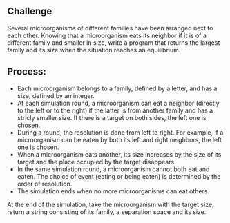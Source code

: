 
## Challenge
Several microorganisms of different families have been arranged next to each other. 
Knowing that a microorganism eats its neighbor if it is of a different family and smaller in size, 
write a program that returns the largest family and its size when the situation reaches an equilibrium.


## Process:  
- Each microorganism belongs to a family, defined by a letter, and has a size, defined by an integer.
- At each simulation round, a microorganism can eat a neighbor (directly to the left or to the right) if the latter is from another family and has a stricly smaller size. If there is a target on both sides, the left one is chosen.
- During a round, the resolution is done from left to right. For example, if a microorganism can be eaten by both its left and right neighbors, the left one is chosen.
- When a microorganism eats another, its size increases by the size of its target and the place occupied by the target disappears
- In the same simulation round, a microorganism cannot both eat and eaten. The choice of event (eating or being eaten) is determined by the order of resolution.
- The simulation ends when no more microorganisms can eat others.


At the end of the simulation, take the microorganism with the target size, return a string consisting of its family, a separation space and its size.
